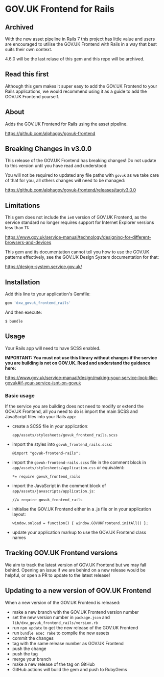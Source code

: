 # GOV.UK Frontend for Rails

## Archived

With the new asset pipeline in Rails 7 this project has little value and users
are encouraged to utilise the GOV.UK Frontend with Rails in a way that best
suits their own context.

4.6.0 will be the last relase of this gem and this repo will be archived.

## Read this first

Although this gem makes it super easy to add the GOV.UK Frontend to your Rails
applications, we would recommend using it as a guide to add the GOV.UK Frontend
yourself.

## About

Adds the GOV.UK Frontend for Rails using the asset pipeline.

https://github.com/alphagov/govuk-frontend

## Breaking Changes in v3.0.0

This release of the GOV.UK Frontend has breaking changes! Do not update to this
version until you have read and understood:

You will not be required to updated any file paths with `govuk` as we take care
of that for you, all others changes will need to be managed:

https://github.com/alphagov/govuk-frontend/releases/tag/v3.0.0

## Limitations

This gem does not include the `ie8` version of GOV.UK Frontend, as the service
standard no longer requires support for Internet Explorer versions less than 11:

https://www.gov.uk/service-manual/technology/designing-for-different-browsers-and-devices

This gem and its documentation cannot tell you how to use the GOV.UK patterns
effectively, see the GOV.UK Design System documentation for that:

https://design-system.service.gov.uk/

## Installation

Add this line to your application's Gemfile:

```ruby
gem 'dxw_govuk_frontend_rails'
```

And then execute:

```
$ bundle
```

## Usage

Your Rails app will need to have SCSS enabled.

**IMPORTANT: You must not use this library without changes if the service you
are building is not on GOV.UK. Read and understand the guidance here:**

https://www.gov.uk/service-manual/design/making-your-service-look-like-govuk#if-your-service-isnt-on-govuk

### Basic usage

If the service you are building does not need to modify or extend the GOV.UK
Frontend, all you need to do is import the main SCSS and JavaScript files into
your Rails app:

- create a SCSS file in your application:

  `app/assets/stylesheets/govuk_frontend_rails.scss`

- import the styles into `govuk_frontend_rails.scss`:

  `@import "govuk-frontend-rails";`

- import the `govuk-frontend-rails.scss` file in the comment block in
  `app/assets/stylesheets/application.css` or equivalent:

  `*= require govuk_frontend_rails`

- import the JavaScript in the comment block of
  `app/assets/javascripts/application.js`:

  `//= require govuk_frontend_rails`

- initialise the GOV.UK Frontend either in a .js file or in your application
  layout:

  `window.onload = function() { window.GOVUKFrontend.initAll() };`

- update your application markup to use the GOV.UK Frontend class names

## Tracking GOV.UK Frontend versions

We aim to track the latest version of GOV.UK Frontend but we may fall behind.
Opening an issue if we are behind on a new release would be helpful, or open a
PR to update to the latest release!

## Updating to a new version of GOV.UK Frontend

When a new version of the GOV.UK Frontend is released:

- make a new branch with the GOV.UK Frontend version number
- set the new version number in `package.json` and
  `lib/dxw_govuk_frontend_rails/version.rb`
- run `npm update` to get the new release of the GOV.UK Frontend
- run `bundle exec rake` to compile the new assets
- commit the changes
- tag with the same release number as GOV.UK Frontend
- push the change
- push the tag
- merge your branch
- make a new release of the tag on GitHub
- GitHub actions will build the gem and push to RubyGems
